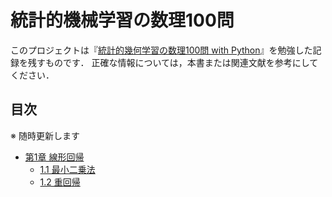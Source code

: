 # 統計的機械学習の数理100問


このプロジェクトは『[統計的幾何学習の数理100問 with Python](https://www.kyoritsu-pub.co.jp/book/b10003244.html)』を勉強した記録を残すものです．
正確な情報については，本書または関連文献を参考にしてください．

## 目次

※ 随時更新します

- [第1章 線形回帰](./chap01)
    - [1.1 最小二乗法](./chap01/01_least_squares_method.ipynb)
    - [1.2 重回帰](./chap01/02_multiple_regression.ipynb)

